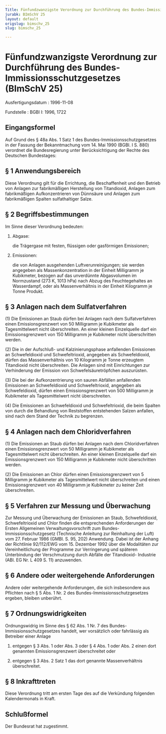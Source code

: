 ```yaml
---
Title: Fünfundzwanzigste Verordnung zur Durchführung des Bundes-Immissionsschutzgesetzes
jurabk: BImSchV 25
layout: default
origslug: bimschv_25
slug: bimschv_25

---
```


# Fünfundzwanzigste Verordnung zur Durchführung des Bundes-Immissionsschutzgesetzes (BImSchV 25)

Ausfertigungsdatum
:   1996-11-08

Fundstelle
:   BGBl I: 1996, 1722

## Eingangsformel

Auf Grund des § 48a Abs. 1 Satz 1 des Bundes-Immissionsschutzgesetzes
in der Fassung der Bekanntmachung vom 14. Mai 1990 (BGBl. I S. 880)
verordnet die Bundesregierung unter Berücksichtigung der Rechte des
Deutschen Bundestages:

## § 1 Anwendungsbereich

Diese Verordnung gilt für die Errichtung, die Beschaffenheit und den
Betrieb von Anlagen zur fabrikmäßigen Herstellung von Titandioxid,
Anlagen zum fabrikmäßigen Aufkonzentrieren von Dünnsäure und Anlagen
zum fabrikmäßigen Spalten sulfathaltiger Salze.

## § 2 Begriffsbestimmungen

Im Sinne dieser Verordnung bedeuten:

1.  Abgase:

    die Trägergase mit festen, flüssigen oder gasförmigen Emissionen;


2.  Emissionen:

    die von Anlagen ausgehenden Luftverunreinigungen; sie werden angegeben
    als Massenkonzentration in der Einheit Milligramm je Kubikmeter,
    bezogen auf das unverdünnte Abgasvolumen im Normzustand (273 K, 1013
    hPa) nach Abzug des Feuchtegehaltes an Wasserdampf, oder als
    Massenverhältnis in der Einheit Kilogramm je Tonne Produkt.

## § 3 Anlagen nach dem Sulfatverfahren

(1) Die Emissionen an Staub dürfen bei Anlagen nach dem
Sulfatverfahren einen Emissionsgrenzwert von 50 Milligramm je
Kubikmeter als Tagesmittelwert nicht überschreiten. An einer kleinen
Einzelquelle darf ein Emissionsgrenzwert von 150 Milligramm je
Kubikmeter nicht überschritten werden.

(2) Die in der Aufschluß- und Kalzinierungsphase anfallenden
Emissionen an Schwefeldioxid und Schwefeltrioxid, angegeben als
Schwefeldioxid, dürfen das Massenverhältnis von 10 Kilogramm je Tonne
erzeugtem Titandioxid nicht überschreiten. Die Anlagen sind mit
Einrichtungen zur Verhinderung der Emission von Schwefelsäuretröpfchen
auszurüsten.

(3) Die bei der Aufkonzentrierung von sauren Abfällen anfallenden
Emissionen an Schwefeldioxid und Schwefeltrioxid, angegeben als
Schwefeldioxid, dürfen einen Emissionsgrenzwert von 500 Milligramm je
Kubikmeter als Tagesmittelwert nicht überschreiten.

(4) Die Emissionen an Schwefeldioxid und Schwefeltrioxid, die beim
Spalten von durch die Behandlung von Reststoffen entstehenden Salzen
anfallen, sind nach dem Stand der Technik zu begrenzen.

## § 4 Anlagen nach dem Chloridverfahren

(1) Die Emissionen an Staub dürfen bei Anlagen nach dem
Chloridverfahren einen Emissionsgrenzwert von 50 Milligramm je
Kubikmeter als Tagesmittelwert nicht überschreiten. An einer kleinen
Einzelquelle darf ein Emissionsgrenzwert von 150 Milligramm je
Kubikmeter nicht überschritten werden.

(2) Die Emissionen an Chlor dürfen einen Emissionsgrenzwert von 5
Milligramm je Kubikmeter als Tagesmittelwert nicht überschreiten und
einen Emissionsgrenzwert von 40 Milligramm je Kubikmeter zu keiner
Zeit überschreiten.

## § 5 Verfahren zur Messung und Überwachung

Zur Messung und Überwachung der Emissionen an Staub, Schwefeldioxid,
Schwefeltrioxid und Chlor finden die entsprechenden Anforderungen der
Ersten Allgemeinen Verwaltungsvorschrift zum Bundes-
Immissionsschutzgesetz (Technische Anleitung zur Reinhaltung der Luft)
vom 27. Februar 1986 (GMBl. S. 95, 202) Anwendung. Dabei ist der
Anhang der Richtlinie 92/112/EWG vom 15. Dezember 1992 über die
Modalitäten zur Vereinheitlichung der Programme zur Verringerung und
späteren Unterbindung der Verschmutzung durch Abfälle der Titandioxid-
Industrie (ABl. EG Nr. L 409 S. 11) anzuwenden.

## § 6 Andere oder weitergehende Anforderungen

Andere oder weitergehende Anforderungen, die sich insbesondere aus
Pflichten nach § 5 Abs. 1 Nr. 2 des Bundes-Immissionsschutzgesetzes
ergeben, bleiben unberührt.

## § 7 Ordnungswidrigkeiten

Ordnungswidrig im Sinne des § 62 Abs. 1 Nr. 7 des Bundes-
Immissionsschutzgesetzes handelt, wer vorsätzlich oder fahrlässig als
Betreiber einer Anlage

1.  entgegen § 3 Abs. 1 oder Abs. 3 oder § 4 Abs. 1 oder Abs. 2 einen dort
    genannten Emissionsgrenzwert überschreitet oder


2.  entgegen § 3 Abs. 2 Satz 1 das dort genannte Massenverhältnis
    überschreitet.

## § 8 Inkrafttreten

Diese Verordnung tritt am ersten Tage des auf die Verkündung folgenden
Kalendermonats in Kraft.

## Schlußformel

Der Bundesrat hat zugestimmt.

